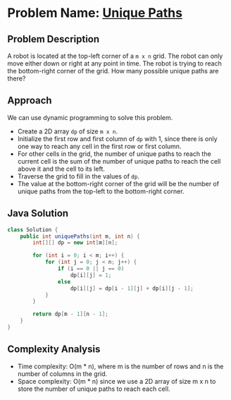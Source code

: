 # Problem Name: [Unique Paths](https://leetcode.com/problems/unique-paths/)

## Problem Description
A robot is located at the top-left corner of a `m x n` grid. The robot can only move either down or right at any point in time. The robot is trying to reach the bottom-right corner of the grid. How many possible unique paths are there?

## Approach
We can use dynamic programming to solve this problem.
- Create a 2D array `dp` of size `m x n`.
- Initialize the first row and first column of `dp` with 1, since there is only one way to reach any cell in the first row or first column.
- For other cells in the grid, the number of unique paths to reach the current cell is the sum of the number of unique paths to reach the cell above it and the cell to its left.
- Traverse the grid to fill in the values of `dp`.
- The value at the bottom-right corner of the grid will be the number of unique paths from the top-left to the bottom-right corner.

## Java Solution
```java
class Solution {
    public int uniquePaths(int m, int n) {
        int[][] dp = new int[m][n];

        for (int i = 0; i < m; i++) {
            for (int j = 0; j < n; j++) {
                if (i == 0 || j == 0)
                    dp[i][j] = 1;
                else
                    dp[i][j] = dp[i - 1][j] + dp[i][j - 1];
            }
        }

        return dp[m - 1][n - 1];
    }
}
```

## Complexity Analysis
- Time complexity: O(m * n), where m is the number of rows and n is the number of columns in the grid.
- Space complexity: O(m * n) since we use a 2D array of size m x n to store the number of unique paths to reach each cell.


